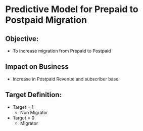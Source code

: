 # Predictive Model for Prepaid to Postpaid Migration

## Objective:
  - To increase migration from Prepaid to Postpaid

## Impact on Business
  - Increase in Postpaid Revenue and subscriber base
  
## Target Definition:
  - Target = 1
    - Non Migrator
  - Target = 0
    - Migrator
